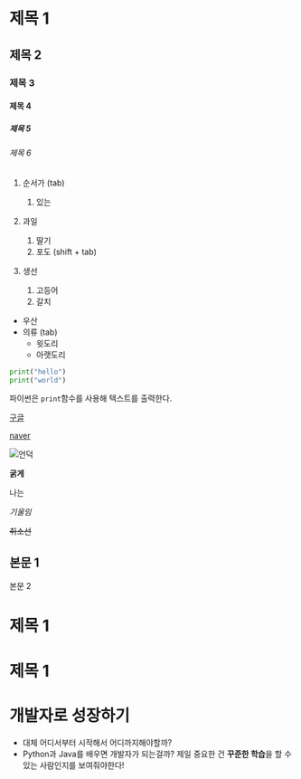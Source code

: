 # 제목 1
## 제목 2
### 제목 3
#### 제목 4
##### 제목 5
###### 제목 6

1. 순서가 (tab)
    1. 있는

1. 과일
    1. 딸기
    2. 포도 (shift + tab)
2. 생선
    1. 고등어
    2. 갈치

- 우산
- 의류 (tab)
    - 윗도리
    - 아랫도리

```python
print("hello")
print("world")
```

파이썬은 `print`함수를 사용해 텍스트를 출력한다.

[구글](https://www.google.com)

[naver](https://www.naver.com)

![언덕](https://picsum.photos/200/300)

**굵게**

나는

*기울임*

~~취소선~~

본문 1
---
본문 2


<h1> 제목 1</h1>

# 제목 1


# 개발자로 성장하기
- 대체 어디서부터 시작해서 어디까지해야할까?
- Python과 Java를  배우면 개발자가 되는걸까?
제일 중요한 건 **꾸준한 학습**을 할 수 있는 사람인지를 보여줘야한다!